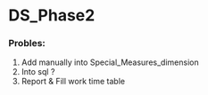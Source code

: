 # DS_Phase2

### Probles: <br>
1. Add manually into Special_Measures_dimension
2. Into sql ?
3. Report & Fill work time table

